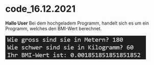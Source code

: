 # code_16.12.2021
**Hallo User**
Bei dem hochgeladem Programm, handelt sich es um ein Programm, welches den BMI-Wert berechnet.

![Bild](bsp.PNG)
